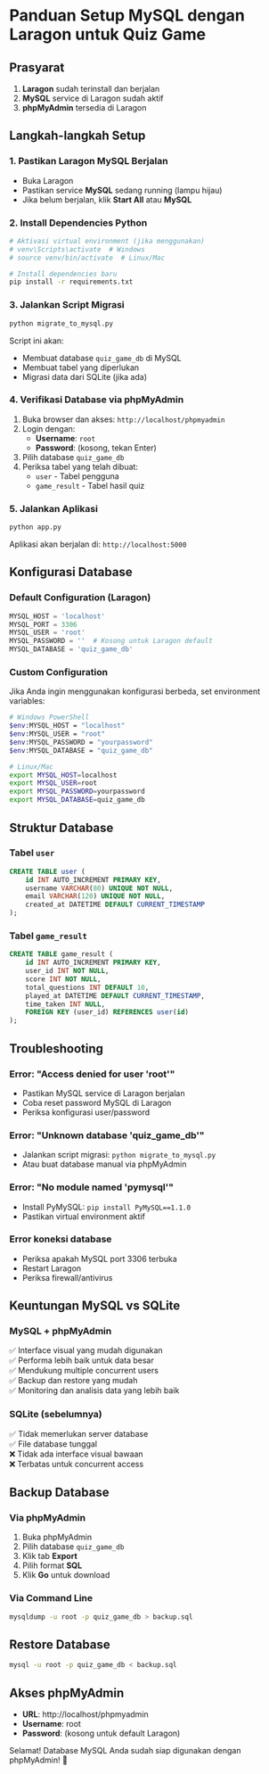 # Panduan Setup MySQL dengan Laragon untuk Quiz Game

## Prasyarat

1. **Laragon** sudah terinstall dan berjalan
2. **MySQL** service di Laragon sudah aktif
3. **phpMyAdmin** tersedia di Laragon

## Langkah-langkah Setup

### 1. Pastikan Laragon MySQL Berjalan

- Buka Laragon
- Pastikan service **MySQL** sedang running (lampu hijau)
- Jika belum berjalan, klik **Start All** atau **MySQL**

### 2. Install Dependencies Python

```bash
# Aktivasi virtual environment (jika menggunakan)
# venv\Scripts\activate  # Windows
# source venv/bin/activate  # Linux/Mac

# Install dependencies baru
pip install -r requirements.txt
```

### 3. Jalankan Script Migrasi

```bash
python migrate_to_mysql.py
```

Script ini akan:

- Membuat database `quiz_game_db` di MySQL
- Membuat tabel yang diperlukan
- Migrasi data dari SQLite (jika ada)

### 4. Verifikasi Database via phpMyAdmin

1. Buka browser dan akses: `http://localhost/phpmyadmin`
2. Login dengan:
   - **Username**: `root`
   - **Password**: (kosong, tekan Enter)
3. Pilih database `quiz_game_db`
4. Periksa tabel yang telah dibuat:
   - `user` - Tabel pengguna
   - `game_result` - Tabel hasil quiz

### 5. Jalankan Aplikasi

```bash
python app.py
```

Aplikasi akan berjalan di: `http://localhost:5000`

## Konfigurasi Database

### Default Configuration (Laragon)

```python
MYSQL_HOST = 'localhost'
MYSQL_PORT = 3306
MYSQL_USER = 'root'
MYSQL_PASSWORD = ''  # Kosong untuk Laragon default
MYSQL_DATABASE = 'quiz_game_db'
```

### Custom Configuration

Jika Anda ingin menggunakan konfigurasi berbeda, set environment variables:

```bash
# Windows PowerShell
$env:MYSQL_HOST = "localhost"
$env:MYSQL_USER = "root"
$env:MYSQL_PASSWORD = "yourpassword"
$env:MYSQL_DATABASE = "quiz_game_db"

# Linux/Mac
export MYSQL_HOST=localhost
export MYSQL_USER=root
export MYSQL_PASSWORD=yourpassword
export MYSQL_DATABASE=quiz_game_db
```

## Struktur Database

### Tabel `user`

```sql
CREATE TABLE user (
    id INT AUTO_INCREMENT PRIMARY KEY,
    username VARCHAR(80) UNIQUE NOT NULL,
    email VARCHAR(120) UNIQUE NOT NULL,
    created_at DATETIME DEFAULT CURRENT_TIMESTAMP
);
```

### Tabel `game_result`

```sql
CREATE TABLE game_result (
    id INT AUTO_INCREMENT PRIMARY KEY,
    user_id INT NOT NULL,
    score INT NOT NULL,
    total_questions INT DEFAULT 10,
    played_at DATETIME DEFAULT CURRENT_TIMESTAMP,
    time_taken INT NULL,
    FOREIGN KEY (user_id) REFERENCES user(id)
);
```

## Troubleshooting

### Error: "Access denied for user 'root'"

- Pastikan MySQL service di Laragon berjalan
- Coba reset password MySQL di Laragon
- Periksa konfigurasi user/password

### Error: "Unknown database 'quiz_game_db'"

- Jalankan script migrasi: `python migrate_to_mysql.py`
- Atau buat database manual via phpMyAdmin

### Error: "No module named 'pymysql'"

- Install PyMySQL: `pip install PyMySQL==1.1.0`
- Pastikan virtual environment aktif

### Error koneksi database

- Periksa apakah MySQL port 3306 terbuka
- Restart Laragon
- Periksa firewall/antivirus

## Keuntungan MySQL vs SQLite

### MySQL + phpMyAdmin

✅ Interface visual yang mudah digunakan  
✅ Performa lebih baik untuk data besar  
✅ Mendukung multiple concurrent users  
✅ Backup dan restore yang mudah  
✅ Monitoring dan analisis data yang lebih baik

### SQLite (sebelumnya)

✅ Tidak memerlukan server database  
✅ File database tunggal  
❌ Tidak ada interface visual bawaan  
❌ Terbatas untuk concurrent access

## Backup Database

### Via phpMyAdmin

1. Buka phpMyAdmin
2. Pilih database `quiz_game_db`
3. Klik tab **Export**
4. Pilih format **SQL**
5. Klik **Go** untuk download

### Via Command Line

```bash
mysqldump -u root -p quiz_game_db > backup.sql
```

## Restore Database

```bash
mysql -u root -p quiz_game_db < backup.sql
```

## Akses phpMyAdmin

- **URL**: http://localhost/phpmyadmin
- **Username**: root
- **Password**: (kosong untuk default Laragon)

Selamat! Database MySQL Anda sudah siap digunakan dengan phpMyAdmin! 🎉
